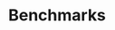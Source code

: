 ---
title: Benchmarks
description: Vector databases comparative benchmark. Qdrant vs Milvus, Qdrant vs Weaviate, Qdrant vs ElasticSearch.
keywords: 
  - benchmark
  - performance
  - latency
  - RPS
  - comparison
  - vector search
  - embedding
preview_image: /benchmarks/benchmark-1.png
---